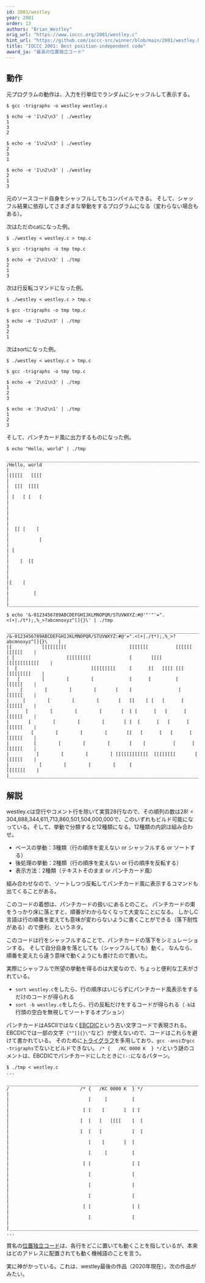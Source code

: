 ```yaml
---
id: 2001/westley
year: 2001
order: 13
authors: "Brian_Westley"
orig_url: "https://www.ioccc.org/2001/westley.c"
hint_url: "https://github.com/ioccc-src/winner/blob/main/2001/westley.hint"
title: "IOCCC 2001: Best position-independent code"
award_ja: "最高の位置独立コード"
---
```


## 動作

元プログラムの動作は、入力を行単位でランダムにシャッフルして表示する。

```
$ gcc -trigraphs -o westley westley.c

$ echo -e '1\n2\n3' | ./westley
1
3
2

$ echo -e '1\n2\n3' | ./westley
2
3
1

$ echo -e '1\n2\n3' | ./westley
2
1
3
```

元のソースコード自身をシャッフルしてもコンパイルできる。
そして、シャッフル結果に依存してさまざまな挙動をするプログラムになる（変わらない場合もある）。

次はただのcatになった例。

```
$ ./westley < westley.c > tmp.c

$ gcc -trigraphs -o tmp tmp.c

$ echo -e '2\n1\n3' | ./tmp
2
1
3
```

次は行反転コマンドになった例。

```
$ ./westley < westley.c > tmp.c

$ gcc -trigraphs -o tmp tmp.c

$ echo -e '1\n2\n3' | ./tmp
3
2
1
```

次はsortになった例。

```
$ ./westley < westley.c > tmp.c

$ gcc -trigraphs -o tmp tmp.c

$ echo -e '2\n1\n3' | ./tmp
1
2
3

$ echo -e '3\n2\n1' | ./tmp
1
2
3
```

そして、パンチカード風に出力するものになった例。

```
$ echo "Hello, world" | ./tmp
 _________________________________________________________________________________
/Hello, world                                                                    |
|[[[[[   [[[[                                                                    |
|  [[[  [[[[                                                                     |
| [   [ [   [                                                                    |
|                                                                                |
|                                                                                |
|  [[ [    [                                                                     |
|           [                                                                    |
| [                                                                              |
|    [  [[                                                                       |
|                                                                                |
|[    [                                                                          |
|         [                                                                      |
|________________________________________________________________________________|

$ echo '&-0123456789ABCDEFGHIJKLMNOPQR/STUVWXYZ:#@'"'"'=".<(+|./t*);,%_>?abcmnoxyz^[]{}\' | ./tmp
 _________________________________________________________________________________
/&-0123456789ABCDEFGHIJKLMNOPQR/STUVWXYZ:#@'=".<(+|./t*);,%_>?abcmnoxyz^[]{}\    |
|[           [[[[[[[[[                       [[[[[[[          [[[[[[   [[[[[[    |
| [                   [[[[[[[[[              [       [[[[        [[[[[[[[[[[[    |
|  [                           [[[[[[[[[     [      [[   [[[[ [[[   [[[[[[[[[    |
|   [        [        [        [             [      [         [        [[[[[[    |
|    [        [        [        [       [    [                 [       [[[[[[    |
|     [        [        [        [       [   [[    [ [   [      [      [[[[[[    |
|      [        [        [        [       [  [ [      [   [      [     [[[[[[    |
|       [        [        [        [       [ [  [      [   [      [    [[[[[[    |
|        [        [        [        [       [[   [      [   [      [   [[[[[[    |
|         [        [        [        [       [    [          [      [  [[[[[[    |
|          [        [        [        [ [[[[[[[[[[[[  [[[[[[[[       [ [[[[[[    |
|           [        [        [        [     [                        [[[[[[[    |
|________________________________________________________________________________|
```

## 解説

westley.cは空行やコメント行を除いて実質28行なので、その順列の数は28! = 304,888,344,611,713,860,501,504,000,000で、このいずれもビルド可能になっている。そして、挙動で分類すると12種類になる。12種類の内訳は組み合わせ。

* ベースの挙動：3種類（行の順序を変えない or シャッフルする or ソートする）
* 後処理の挙動：2種類（行の順序を変えない or 行の順序を反転する）
* 表示方法：2種類（テキストそのまま or パンチカード風）

組み合わせなので、ソートしつつ反転してパンチカード風に表示するコマンドも出てくることがある。

このコードの着想は、パンチカードの扱いにあるとのこと。
パンチカードの束をうっかり床に落とすと、順番がわからなくなって大変なことになる。
しかしC言語は行の順番を変えても意味が変わらないように書くことができる（落下耐性がある）ので便利、というネタ。

このコードは行をシャッフルすることで、パンチカードの落下をシミュレーションする。
そして自分自身を落としても（シャッフルしても）動く。
なんなら、順番を変えたら違う意味で動くようにも書けたので書いた。

実際にシャッフルで所望の挙動を得るのは大変なので、ちょっと便利な工夫がされている。

* `sort westley.c`をしたら、行の順序はいじらずにパンチカード風表示をするだけのコードが得られる
* `sort -b westley.c`をしたら、行の反転だけをするコードが得られる（`-b`は行頭の空白を無視してソートするオプション）

パンチカードはASCIIではなく[EBCDIC](https://ja.wikipedia.org/wiki/EBCDIC)という古い文字コードで表現される。
EBCDICでは一部の文字（`"^[]{}\"`など）が使えないので、コードはこれらを避けて書かれている。
そのために[トライグラフ](https://ja.wikipedia.org/wiki/%E3%83%88%E3%83%A9%E3%82%A4%E3%82%B0%E3%83%A9%E3%83%95)を多用しており、`gcc -ansi`か`gcc -trigraphs`でないとビルドできない。
`/* {   /KC 0000 K  } */`という謎のコメントは、EBCDICでパンチカードにしたときに`(-:`になるパターン。

```
$ ./tmp < westley.c
...
 _________________________________________________________________________________
/                          /* {   /KC 0000 K  } */                               |
|                             [     [         [                                  |
|                           [ [    [       [  [ [                                |
|                          [  [   [   [[[[    [  [                               |
|                          [  [   [           [  [                               |
|                             [    [       [  [                                  |
|                             [     [         [                                  |
|                           [ [               [ [                                |
|                             [               [                                  |
|                             [               [                                  |
|                             [               [                                  |
|                           [ [               [ [                                |
|                             [               [                                  |
|________________________________________________________________________________|
...
```

賞名の[位置独立コード](https://ja.wikipedia.org/wiki/%E4%BD%8D%E7%BD%AE%E7%8B%AC%E7%AB%8B%E3%82%B3%E3%83%BC%E3%83%89)は、各行をどこに置いても動くことを指しているが、本来はどのアドレスに配置されても動く機械語のことを言う。

実に神がかっている。これは、westley最後の作品（2020年現在）。次の作品がみたい。
